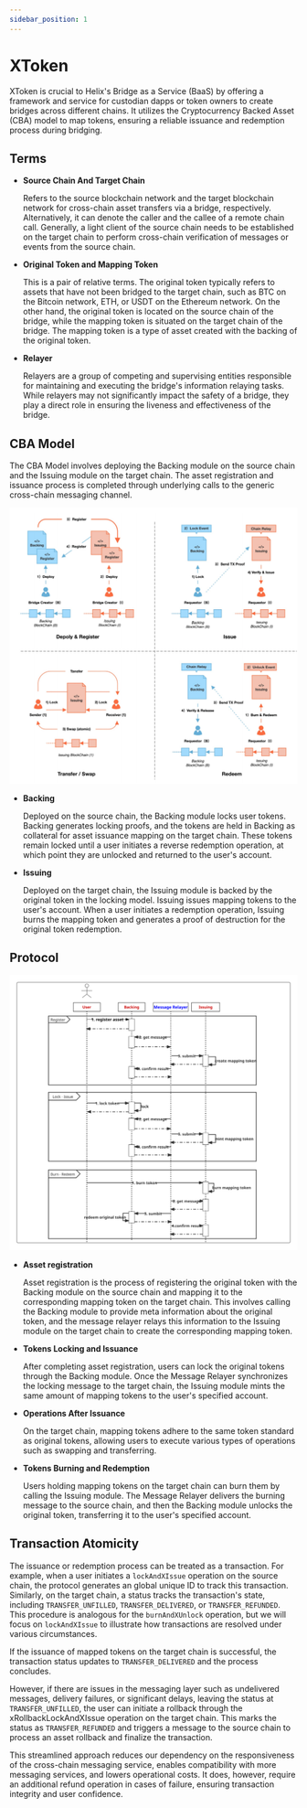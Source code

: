 ```yaml
---
sidebar_position: 1
---
```


# XToken

XToken is crucial to Helix's Bridge as a Service (BaaS) by offering a framework and service for custodian dapps or token owners to create bridges across different chains. It utilizes the Cryptocurrency Backed Asset (CBA) model to map tokens, ensuring a reliable issuance and redemption process during bridging.

## Terms

- **Source Chain And Target Chain**

  Refers to the source blockchain network and the target blockchain network for cross-chain asset transfers via a bridge, respectively. Alternatively, it can denote the caller and the callee of a remote chain call. Generally, a light client of the source chain needs to be established on the target chain to perform cross-chain verification of messages or events from the source chain.

- **Original Token and Mapping Token**

  This is a pair of relative terms. The original token typically refers to assets that have not been bridged to the target chain, such as BTC on the Bitcoin network, ETH, or USDT on the Ethereum network. On the other hand, the original token is located on the source chain of the bridge, while the mapping token is situated on the target chain of the bridge. The mapping token is a type of asset created with the backing of the original token.

- **Relayer**

  Relayers are a group of competing and supervising entities responsible for maintaining and executing the bridge's information relaying tasks. While relayers may not significantly impact the safety of a bridge, they play a direct role in ensuring the liveness and effectiveness of the bridge.

## CBA Model

The CBA Model involves deploying the Backing module on the source chain and the Issuing module on the target chain. The asset registration and issuance process is completed through underlying calls to the generic cross-chain messaging channel.

![CBA Model](./img/cba01.png)

- **Backing**

  Deployed on the source chain, the Backing module locks user tokens. Backing generates locking proofs, and the tokens are held in Backing as collateral for asset issuance mapping on the target chain. These tokens remain locked until a user initiates a reverse redemption operation, at which point they are unlocked and returned to the user's account.

- **Issuing**

  Deployed on the target chain, the Issuing module is backed by the original token in the locking model. Issuing issues mapping tokens to the user's account. When a user initiates a redemption operation, Issuing burns the mapping token and generates a proof of destruction for the original token redemption.

## Protocol

![Protocol](./img/mapping-token.svg)

- **Asset registration**

  Asset registration is the process of registering the original token with the Backing module on the source chain and mapping it to the corresponding mapping token on the target chain. This involves calling the Backing module to provide meta information about the original token, and the message relayer relays this information to the Issuing module on the target chain to create the corresponding mapping token.

- **Tokens Locking and Issuance**

  After completing asset registration, users can lock the original tokens through the Backing module. Once the Message Relayer synchronizes the locking message to the target chain, the Issuing module mints the same amount of mapping tokens to the user's specified account.

- **Operations After Issuance**

  On the target chain, mapping tokens adhere to the same token standard as original tokens, allowing users to execute various types of operations such as swapping and transferring.

- **Tokens Burning and Redemption**

  Users holding mapping tokens on the target chain can burn them by calling the Issuing module. The Message Relayer delivers the burning message to the source chain, and then the Backing module unlocks the original token, transferring it to the user's specified account.

## Transaction Atomicity

  The issuance or redemption process can be treated as a transaction. For example, when a user initiates a `lockAndXIssue` operation on the source chain, the protocol generates an global unique ID to track this transaction. Similarly, on the target chain, a status tracks the transaction's state, including `TRANSFER_UNFILLED`, `TRANSFER_DELIVERED`, or `TRANSFER_REFUNDED`. This procedure is analogous for the `burnAndXUnlock` operation, but we will focus on `lockAndXIssue` to illustrate how transactions are resolved under various circumstances.
  
  If the issuance of mapped tokens on the target chain is successful, the transaction status updates to `TRANSFER_DELIVERED` and the process concludes.
  
  However, if there are issues in the messaging layer such as undelivered messages, delivery failures, or significant delays, leaving the status at `TRANSFER_UNFILLED`, the user can initiate a rollback through the xRollbackLockAndXIssue operation on the target chain. This marks the status as `TRANSFER_REFUNDED` and triggers a message to the source chain to process an asset rollback and finalize the transaction.
  
  This streamlined approach reduces our dependency on the responsiveness of the cross-chain messaging service, enables compatibility with more messaging services, and lowers operational costs. It does, however, require an additional refund operation in cases of failure, ensuring transaction integrity and user confidence.
